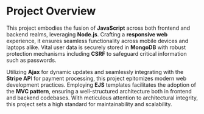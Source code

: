 # Project Overview
This project embodies the fusion of **JavaScript** across both frontend and backend realms, leveraging **Node.js**. Crafting a **responsive web** experience, it ensures seamless functionality across mobile devices and laptops alike. Vital user data is securely stored in **MongoDB** with robust protection mechanisms including **CSRF** to safeguard critical information such as passwords.

Utilizing **Ajax** for dynamic updates and seamlessly integrating with the **Stripe AP**I for payment processing, this project epitomizes modern web development practices. Employing **EJS** templates facilitates the adoption of the **MVC pattern**, ensuring a well-structured architecture both in frontend and backend codebases. With meticulous attention to architectural integrity, this project sets a high standard for maintainability and scalability.
